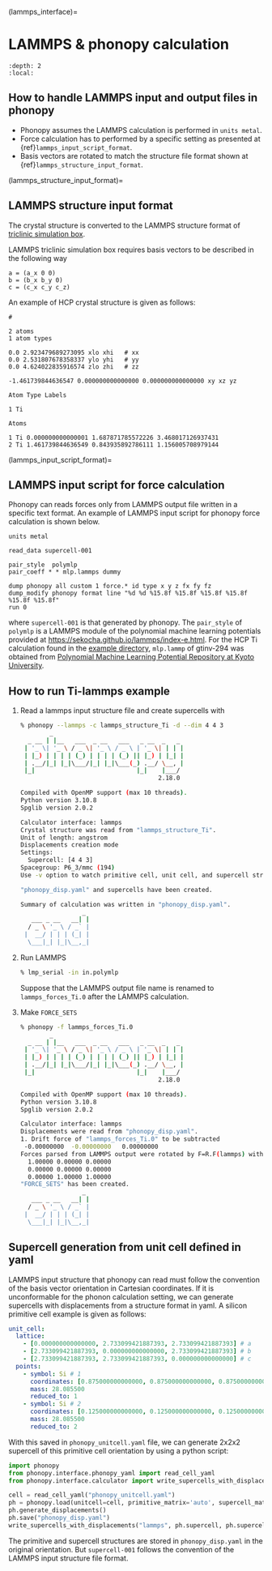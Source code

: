 (lammps_interface)=

# LAMMPS & phonopy calculation

```{contents}
:depth: 2
:local:
```

## How to handle LAMMPS input and output files in phonopy

- Phonopy assumes the LAMMPS calculation is performed in `units metal`.
- Force calculation has to performed by a specific setting as presented at
  {ref}`lammps_input_script_format`.
- Basis vectors are rotated to match the structure file format shown at
  {ref}`lammps_structure_input_format`.

(lammps_structure_input_format)=

## LAMMPS structure input format

The crystal structure is converted to the LAMMPS structure format of [triclinic
simulation box](https://docs.lammps.org/Howto_triclinic.html).

LAMMPS triclinic simulation box requires basis vectors to be described in the
following way

```
a = (a_x 0 0)
b = (b_x b_y 0)
c = (c_x c_y c_z)
```

An example of HCP crystal structure is given as follows:

```
#

2 atoms
1 atom types

0.0 2.923479689273095 xlo xhi   # xx
0.0 2.531807678358337 ylo yhi   # yy
0.0 4.624022835916574 zlo zhi   # zz

-1.461739844636547 0.000000000000000 0.000000000000000 xy xz yz

Atom Type Labels

1 Ti

Atoms

1 Ti 0.000000000000001 1.687871785572226 3.468017126937431
2 Ti 1.461739844636549 0.843935892786111 1.156005708979144
```

(lammps_input_script_format)=

## LAMMPS input script for force calculation

Phonopy can reads forces only from LAMMPS output file written in a specific text
format. An example of LAMMPS input script for phonopy force calculation is shown
below.

```
units metal

read_data supercell-001

pair_style  polymlp
pair_coeff * * mlp.lammps dummy

dump phonopy all custom 1 force.* id type x y z fx fy fz
dump_modify phonopy format line "%d %d %15.8f %15.8f %15.8f %15.8f %15.8f %15.8f"
run 0
```

where `supercell-001` is that generated by phonopy. The `pair_style` of
`polymlp` is a LAMMPS module of the polynomial machine learning potentials
provided at https://sekocha.github.io/lammps/index-e.html. For the HCP Ti
calculation found in the [example
directory](https://github.com/phonopy/phonopy/tree/develop/example), `mlp.lammp`
of gtinv-294 was obtained from [Polynomial Machine Learning Potential Repository
at Kyoto
University](http://cms.mtl.kyoto-u.ac.jp/seko/mlp-repository/index.html).

## How to run Ti-lammps example

1. Read a lammps input structure file and create supercells with

   ```bash
   % phonopy --lammps -c lammps_structure_Ti -d --dim 4 4 3
           _
     _ __ | |__   ___  _ __   ___   _ __  _   _
    | '_ \| '_ \ / _ \| '_ \ / _ \ | '_ \| | | |
    | |_) | | | | (_) | | | | (_) || |_) | |_| |
    | .__/|_| |_|\___/|_| |_|\___(_) .__/ \__, |
    |_|                            |_|    |___/
                                         2.18.0

   Compiled with OpenMP support (max 10 threads).
   Python version 3.10.8
   Spglib version 2.0.2

   Calculator interface: lammps
   Crystal structure was read from "lammps_structure_Ti".
   Unit of length: angstrom
   Displacements creation mode
   Settings:
     Supercell: [4 4 3]
   Spacegroup: P6_3/mmc (194)
   Use -v option to watch primitive cell, unit cell, and supercell structures.

   "phonopy_disp.yaml" and supercells have been created.

   Summary of calculation was written in "phonopy_disp.yaml".
                    _
      ___ _ __   __| |
     / _ \ '_ \ / _` |
    |  __/ | | | (_| |
     \___|_| |_|\__,_|
   ```

2. Run LAMMPS

   ```bash
   % lmp_serial -in in.polymlp
   ```

   Suppose that the LAMMPS output file name is renamed to `lammps_forces_Ti.0`
   after the LAMMPS calculation.

3. Make `FORCE_SETS`

   ```bash
   % phonopy -f lammps_forces_Ti.0
           _
     _ __ | |__   ___  _ __   ___   _ __  _   _
    | '_ \| '_ \ / _ \| '_ \ / _ \ | '_ \| | | |
    | |_) | | | | (_) | | | | (_) || |_) | |_| |
    | .__/|_| |_|\___/|_| |_|\___(_) .__/ \__, |
    |_|                            |_|    |___/
                                         2.18.0

   Compiled with OpenMP support (max 10 threads).
   Python version 3.10.8
   Spglib version 2.0.2

   Calculator interface: lammps
   Displacements were read from "phonopy_disp.yaml".
   1. Drift force of "lammps_forces_Ti.0" to be subtracted
    -0.00000000  -0.00000000   0.00000000
   Forces parsed from LAMMPS output were rotated by F=R.F(lammps) with R:
     1.00000 0.00000 0.00000
     0.00000 0.00000 0.00000
     0.00000 1.00000 1.00000
   "FORCE_SETS" has been created.
                    _
      ___ _ __   __| |
     / _ \ '_ \ / _` |
    |  __/ | | | (_| |
     \___|_| |_|\__,_|
   ```

## Supercell generation from unit cell defined in yaml

LAMMPS input structure that phonopy can read must follow the convention of the
basis vector orientation in Cartesian coordinates. If it is unconformable for
the phonon calculation setting, we can generate supercells with displacements
from a structure format in yaml. A silicon primitive cell example is given as
follows:

```yaml
unit_cell:
  lattice:
    - [0.000000000000000, 2.733099421887393, 2.733099421887393] # a
    - [2.733099421887393, 0.000000000000000, 2.733099421887393] # b
    - [2.733099421887393, 2.733099421887393, 0.000000000000000] # c
  points:
    - symbol: Si # 1
      coordinates: [0.875000000000000, 0.875000000000000, 0.875000000000000]
      mass: 28.085500
      reduced_to: 1
    - symbol: Si # 2
      coordinates: [0.125000000000000, 0.125000000000000, 0.125000000000000]
      mass: 28.085500
      reduced_to: 2
```

With this saved in `phonopy_unitcell.yaml` file, we can generate 2x2x2 supercell
of this primitive cell orientation by using a python script:

```python
import phonopy
from phonopy.interface.phonopy_yaml import read_cell_yaml
from phonopy.interface.calculator import write_supercells_with_displacements

cell = read_cell_yaml("phonopy_unitcell.yaml")
ph = phonopy.load(unitcell=cell, primitive_matrix='auto', supercell_matrix=[2, 2, 2], calculator='lammps')
ph.generate_displacements()
ph.save("phonopy_disp.yaml")
write_supercells_with_displacements("lammps", ph.supercell, ph.supercells_with_displacements)
```

The primitive and supercell structures are stored in `phonopy_disp.yaml` in the
original orientation. But `supercell-001` follows the convention of the LAMMPS
input structure file format.
